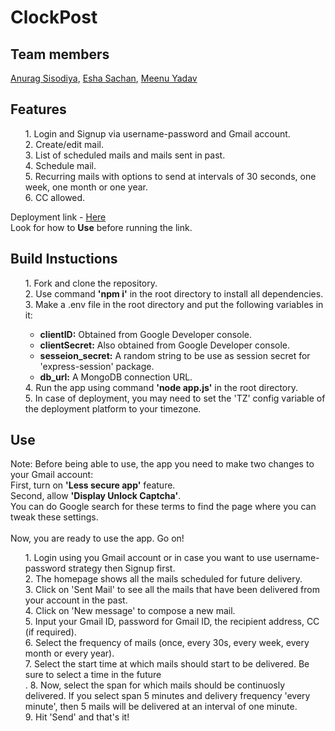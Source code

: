 # ClockPost

## Team members
<a href="https://github.com/Anurps9"> Anurag Sisodiya</a>, <a href="https://github.com/eshasachan18"> Esha Sachan</a>, <a href="https://github.com/Meenu-Yadav">Meenu Yadav</a>

## Features
<ol>
1. Login and Signup via username-password and Gmail account.<br>
2. Create/edit mail.<br>
3. List of scheduled mails and mails sent in past.<br>
4. Schedule mail.<br>
5. Recurring mails with options to send at intervals of 30 seconds, one week, one month or one year.<br>
6. CC allowed.<br>
</ol>
	
Deployment link - <a href="https://serene-brook-91484.herokuapp.com/login">Here</a><br>
Look for how to <b>Use</b> before running the link.

## Build Instuctions
<ol>
1. Fork and clone the repository.<br>
2. Use command <b>'npm i'</b> in the root directory to install all dependencies.<br>
3. Make a .env file in the root directory and put the following variables in it:<br>
<ul>
	<li><b>clientID:</b> Obtained from Google Developer console.</li>
	<li><b>clientSecret:</b> Also obtained from Google Developer console.</li>
	<li><b>sesseion_secret:</b> A random string to be use as session secret for 'express-session' package.</li>
	<li><b>db_url:</b> A MongoDB connection URL.</li>
</ul>
4. Run the app using command <b>'node app.js'</b> in the root directory. <br>
5. In case of deployment, you may need to set the 'TZ' config variable of the deployment platform to your timezone.<br> 
</ol>

## Use

Note: Before being able to use, the app you need to make two changes to your Gmail account:<br>
First, turn on <b>'Less secure app'</b> feature.<br>
Second, allow <b>'Display Unlock Captcha'</b>.<br>
You can do Google search for these terms to find the page where you can tweak these settings.<br>
<br>
Now, you are ready to use the app. Go on!

<ol>
1. Login using you Gmail account or in case you want to use username-password strategy then Signup first.<br>
2. The homepage shows all the mails scheduled for future delivery.<br>
3. Click on 'Sent Mail' to see all the mails that have been delivered from your account in the past.<br>
4. Click on 'New message' to compose a new mail.<br>
5. Input your Gmail ID, password for Gmail ID, the recipient address, CC (if required).<br>
6. Select the frequency of mails (once, every 30s, every week, every month or every year).<br>
7. Select the start time at which mails should start to be delivered. Be sure to select a time in the future<br>.
8. Now, select the span for which mails should be continuosly delivered. If you select span 5 minutes and delivery frequency 'every minute', then 5 mails will be delivered at an interval of one minute.<br>
9. Hit 'Send' and that's it!<br>
</ol>


